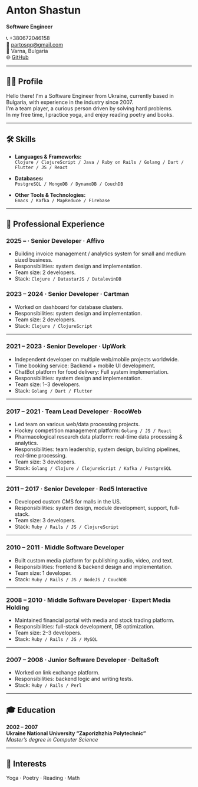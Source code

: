 # Anton Shastun  
**Software Engineer**

📞 +380672046158  
📩 [partosqq@gmail.com](mailto:partosqq@gmail.com)  
📍 Varna, Bulgaria  
🌐 [GitHub](http://github.com/faust45)

---

## 🧑‍💻 Profile

Hello there! I'm a Software Engineer from Ukraine, currently based in Bulgaria, with experience in the industry since 2007.  
I'm a team player, a curious person driven by solving hard problems.  
In my free time, I practice yoga, and enjoy reading poetry and books.

---

## 🛠️ Skills

- **Languages & Frameworks:**  
  `Clojure / ClojureScript / Java / Ruby on Rails / Golang / Dart / Flutter / JS / React`

- **Databases:**  
  `PostgreSQL / MongoDB / DynamoDB / CouchDB`

- **Other Tools & Technologies:**  
  `Emacs / Kafka / MapReduce / Firebase`

---

## 💼 Professional Experience

### **2025 –  · Senior Developer · Affivo**
- Building invoice management / analytics system for small and medium sized business.  
- Responsibilities: system design and implementation.  
- Team size: 2 developers.  
- Stack: `Clojure / DatastarJS / DatalevinDB`

### **2023 – 2024 · Senior Developer · Cartman**
- Worked on dashboard for database clusters.  
- Responsibilities: system design and implementation.  
- Team size: 2 developers.  
- Stack: `Clojure / ClojureScript`

---

### **2021 – 2023 · Senior Developer · UpWork**
- Independent developer on multiple web/mobile projects worldwide.  
- Time booking service: Backend + mobile UI development.  
- ChatBot platform for food delivery: Full system implementation.  
- Responsibilities: system design and implementation.  
- Team size: 1–3 developers.  
- Stack: `Golang / Dart / Flutter`

---

### **2017 – 2021 · Team Lead Developer · RocoWeb**
- Led team on various web/data processing projects.  
- Hockey competition management platform: `Golang / JS / React`  
- Pharmacological research data platform: real-time data processing & analytics.  
- Responsibilities: team leadership, system design, building pipelines, real-time processing.  
- Team size: 3 developers.  
- Stack: `Golang / Clojure / ClojureScript / Kafka / PostgreSQL`

---

### **2011 – 2017 · Senior Developer · Red5 Interactive**
- Developed custom CMS for malls in the US.  
- Responsibilities: system design, module development, support, full-stack.  
- Team size: 3 developers.  
- Stack: `Ruby / Rails / JS / ClojureScript`

---

### **2010 – 2011 · Middle Software Developer**
- Built custom media platform for publishing audio, video, and text.  
- Responsibilities: frontend & backend design and implementation.  
- Team size: 1 developer.  
- Stack: `Ruby / Rails / JS / NodeJS / CouchDB`

---

### **2008 – 2010 · Middle Software Developer · Expert Media Holding**
- Maintained financial portal with media and stock trading platform.  
- Responsibilities: full-stack development, DB optimization.  
- Team size: 2–3 developers.  
- Stack: `Ruby / Rails / JS / MySQL`

---

### **2007 – 2008 · Junior Software Developer · DeltaSoft**
- Worked on link exchange platform.  
- Responsibilities: backend logic and writing tests.  
- Stack: `Ruby / Rails / Perl`

---

## 🎓 Education

**2002 – 2007**  
**Ukraine National University “Zaporizhzhia Polytechnic”**  
*Master’s degree in Computer Science*

---

## 🧘 Interests

Yoga · Poetry · Reading · Math

